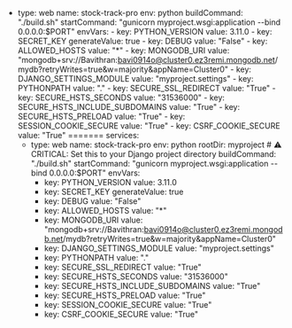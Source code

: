 - type: web
    name: stock-track-pro
    env: python
    buildCommand: "./build.sh"
    startCommand: "gunicorn myproject.wsgi:application --bind 0.0.0.0:$PORT"
    envVars:
      - key: PYTHON_VERSION
        value: 3.11.0
      - key: SECRET_KEY
        generateValue: true
      - key: DEBUG
        value: "False"
      - key: ALLOWED_HOSTS
        value: "*"
      - key: MONGODB_URI
        value: "mongodb+srv://Bavithran:bavi0914o@cluster0.ez3remi.mongodb.net/mydb?retryWrites=true&w=majority&appName=Cluster0"
      - key: DJANGO_SETTINGS_MODULE
        value: "myproject.settings"
      - key: PYTHONPATH
        value: "."
      - key: SECURE_SSL_REDIRECT
        value: "True"
      - key: SECURE_HSTS_SECONDS
        value: "31536000"
      - key: SECURE_HSTS_INCLUDE_SUBDOMAINS
        value: "True"
      - key: SECURE_HSTS_PRELOAD
        value: "True"
      - key: SESSION_COOKIE_SECURE
        value: "True"
      - key: CSRF_COOKIE_SECURE
        value: "True"
=======
services:
  - type: web
    name: stock-track-pro
    env: python
    rootDir: myproject  # ⚠️ CRITICAL: Set this to your Django project directory
    buildCommand: "./build.sh"
    startCommand: "gunicorn myproject.wsgi:application --bind 0.0.0.0:$PORT"
    envVars:
      - key: PYTHON_VERSION
        value: 3.11.0
      - key: SECRET_KEY
        generateValue: true
      - key: DEBUG
        value: "False"
      - key: ALLOWED_HOSTS
        value: "*"
      - key: MONGODB_URI
        value: "mongodb+srv://Bavithran:bavi0914o@cluster0.ez3remi.mongodb.net/mydb?retryWrites=true&w=majority&appName=Cluster0"
      - key: DJANGO_SETTINGS_MODULE
        value: "myproject.settings"
      - key: PYTHONPATH
        value: "."
      - key: SECURE_SSL_REDIRECT
        value: "True"
      - key: SECURE_HSTS_SECONDS
        value: "31536000"
      - key: SECURE_HSTS_INCLUDE_SUBDOMAINS
        value: "True"
      - key: SECURE_HSTS_PRELOAD
        value: "True"
      - key: SESSION_COOKIE_SECURE
        value: "True"
      - key: CSRF_COOKIE_SECURE
        value: "True"
